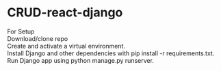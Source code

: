 # CRUD-react-django
For Setup\
Download/clone repo \
Create and activate a virtual environment. \
Install Django and other dependencies with pip install -r requirements.txt. \
Run Django app using python manage.py runserver. 

